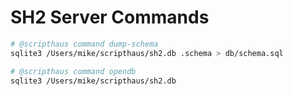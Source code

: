 # SH2 Server Commands

```bash
# @scripthaus command dump-schema
sqlite3 /Users/mike/scripthaus/sh2.db .schema > db/schema.sql
```

```bash
# @scripthaus command opendb
sqlite3 /Users/mike/scripthaus/sh2.db
```

